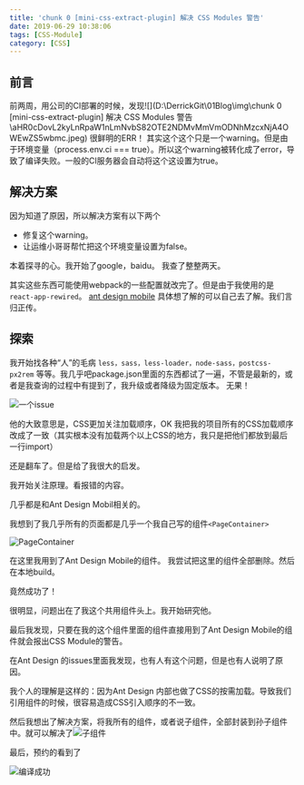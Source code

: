 ```yaml
---
title: 'chunk 0 [mini-css-extract-plugin] 解决 CSS Modules 警告'
date: 2019-06-29 10:38:06
tags: [CSS-Module]
category: [CSS]
---
```


## 前言
前两周，用公司的CI部署的时候，发现![](D:\DerrickGit\01Blog\img\chunk 0 [mini-css-extract-plugin] 解决 CSS Modules 警告\aHR0cDovL2kyLnRpaW1nLmNvbS82OTE2NDMvMmVmODNhMzcxNjA4OWEwZS5wbmc.jpeg)
很鲜明的ERR！
其实这个这个只是一个warning。但是由于环境变量（process.env.ci === true）。所以这个warning被转化成了error，导致了编译失败。一般的CI服务器会自动将这个这设置为true。

## 解决方案
因为知道了原因，所以解决方案有以下两个

 - 修复这个warning。
 - 让运维小哥哥帮忙把这个环境变量设置为false。

本着探寻的心。我开始了google，baidu。
我查了整整两天。

其实这些东西可能使用webpack的一些配置就改完了。但是由于我使用的是`react-app-rewired`。
[ant design mobile](https://mobile.ant.design/docs/react/use-with-create-react-app-cn)
具体想了解的可以自己去了解。我们言归正传。

## 探索
我开始找各种“人”的毛病
`less，sass，less-loader，node-sass，postcss-px2rem` 等等。我几乎吧package.json里面的东西都试了一遍，不管是最新的，或者是我查询的过程中有提到了，我升级或者降级为固定版本。
无果！

![一个issue](http://i1.fuimg.com/691643/0c8d8b66e0cfe647.png)

他的大致意思是，CSS更加关注加载顺序，OK
我把我的项目所有的CSS加载顺序改成了一致（其实根本没有加载两个以上CSS的地方，我只是把他们都放到最后一行import）


还是翻车了。但是给了我很大的启发。

我开始关注原理。看报错的内容。

几乎都是和Ant Design Mobil相关的。

我想到了我几乎所有的页面都是几乎一个我自己写的组件`<PageContainer>`

![PageContainer](http://i1.fuimg.com/691643/eb0c0f8564148fc0.png)

在这里我用到了Ant Design Mobile的组件。
我尝试把这里的组件全部删除。然后在本地build。

竟然成功了！

很明显，问题出在了我这个共用组件头上。我开始研究他。

最后我发现，只要在我的这个组件里面的组件直接用到了Ant Design Mobile的组件就会报出CSS Module的警告。

在Ant Design 的issues里面我发现，也有人有这个问题，但是也有人说明了原因。

我个人的理解是这样的：因为Ant Design 内部也做了CSS的按需加载。导致我们引用组件的时候，很容易造成CSS引入顺序的不一致。

然后我想出了解决方案，将我所有的组件，或者说子组件，全部封装到孙子组件中。就可以解决了![子组件](http://i1.fuimg.com/691643/8563fc8bae55827c.png)

最后，预约的看到了

![编译成功](http://i1.fuimg.com/691643/a912b5c8e597a63c.png)